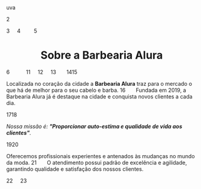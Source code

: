 uva
<!DOCTYPE html>
2
<html lang="pt-br">
3
    <head>
4
        <meta charset="UTF-8">
5
        <h1 style="text-align: center">Sobre a Barbearia Alura</h1><BACKGROUND:#CCCCCC> 
6
           <style>
7
           p{
8
               tex_align:center;
9
           }
10
        </style>
11
    </head>
12
    <body>
13
      
14
​
15
        <p>Localizada no coração da cidade a <strong>Barbearia Alura</strong> traz para o mercado o que há de melhor para o seu cabelo e barba. 
16
        Fundada em 2019, a Barbearia Alura já é destaque na cidade e conquista novos clientes a cada dia.</p>
17
​
18
        <p><em>Nossa missão é: <strong>"Proporcionar auto-estima e qualidade de vida aos clientes"</strong>.</em></p>
19
​
20
        <p>Oferecemos profissionais experientes e antenados às mudanças no mundo da moda. 
21
        O atendimento possui padrão de excelência e agilidade, garantindo qualidade e satisfação dos nossos clientes.</p>
22
    </body>
23
</html>
